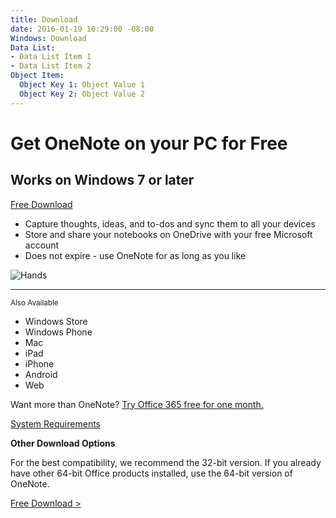 ```yaml
---
title: Download
date: 2016-01-19 10:29:00 -08:00
Windows: Download
Data List:
- Data List Item 1
- Data List Item 2
Object Item:
  Object Key 1: Object Value 1
  Object Key 2: Object Value 2
---
```


# Get OneNote on your PC for Free

## Works on Windows 7 or later

[Free Download](//onenote.work/download/win32/x86/en-US)

* Capture thoughts, ideas, and to-dos and sync them to all your devices
* Store and share your notebooks on OneDrive with your free Microsoft account
* Does not expire - use OneNote for as long as you like

![Hands](http://cdn.onenote.net/1666141560_Images/en-US/multiplatform.png)
- - -

<small>Also Available</small>

* Windows Store
* Windows Phone
* Mac
* iPad
* iPhone
* Android
* Web

Want more than OneNote? [Try Office 365 free for one month.](//officeredir.microsoft.com/r/rlidOfficeTrial/?clid=1033)

[System Requirements](https://go.microsoft.com/fwlink/?LinkId=390454&clcid=0x409)

**Other Download Options**

For the best compatibility, we recommend the 32-bit version. If you already have other 64-bit Office products installed, use the 64-bit version of OneNote.

[Free Download >](http://www.onenote.com/download/win32/x64/en-US)